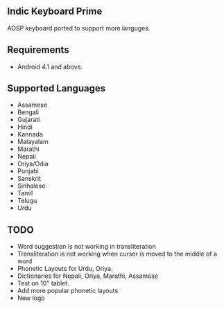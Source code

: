 ## Indic Keyboard Prime
AOSP keyboard ported to support more languges.

## Requirements

* Android 4.1 and above.

## Supported Languages
* Assamese
* Bengali
* Gujarati
* Hindi
* Kannada
* Malayalam
* Marathi
* Nepali
* Oriya/Odia
* Punjabi
* Sanskrit
* Sinhalese
* Tamil
* Telugu
* Urdu


## TODO

* Word suggestion is not working in transliteration
* Transliteration is not working when curser is moved to the middle of a word
* Phonetic Layouts for Urdu, Oriya.
* Dictionaries for Nepali, Oriya, Marathi, Assamese
* Test on 10" tablet.
* Add more popular phonetic layouts
* New logo
